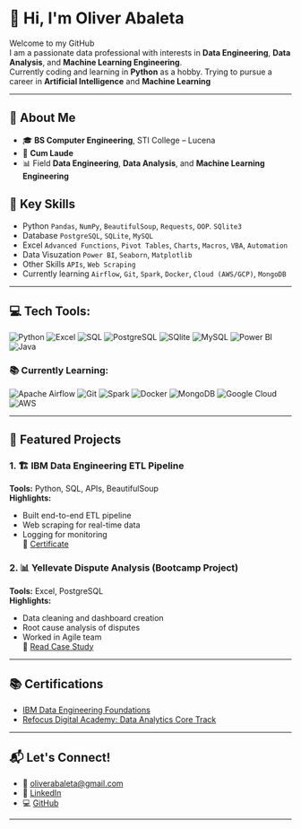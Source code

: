# 👋 Hi, I'm Oliver Abaleta

Welcome to my GitHub\
I am a passionate data professional with interests in **Data Engineering**, **Data Analysis**, and **Machine Learning Engineering**.\
Currently coding and learning in **Python** as a hobby.
Trying to pursue a career in **Artificial Intelligence** and **Machine Learning** 

---

## 💼 About Me

- 🎓 **BS Computer Engineering**, STI College – Lucena  
- 🏅 **Cum Laude**
- 📊 Field **Data Engineering**, **Data Analysis**, and **Machine Learning Engineering**

## 🧠 Key Skills
- Python `Pandas`, `NumPy`, `BeautifulSoup`, `Requests`, `OOP`. `SQlite3` 
- Database `PostgreSQL`, `SQLite`, `MySQL` 
- Excel `Advanced Functions`, `Pivot Tables`, `Charts`, `Macros`, `VBA`, `Automation` 
- Data Visuzation `Power BI`, `Seaborn`, `Matplotlib`
- Other Skills `APIs`, `Web Scraping`
- Currently learning `Airflow`, `Git`, `Spark`, `Docker`, `Cloud (AWS/GCP)`, `MongoDB`

---

## 💻 Tech Tools: 

![Python](https://img.shields.io/badge/-Python-3776AB?style=flat&logo=python&logoColor=white)
![Excel](https://img.shields.io/badge/-Excel-1e6e42?style=flat&logo=sqll&logoColor=white)
![SQL](https://img.shields.io/badge/-SQL-2677c7?style=flat&logo=1&logoColor=white)
![PostgreSQL](https://img.shields.io/badge/-PostgreSQL-4479A1?style=flat&logo=postgresql&logoColor=white)
![SQlite](https://img.shields.io/badge/-sqlite-107fce?style=flat&logo=sqlite&logoColor=white)
![MySQL](https://img.shields.io/badge/-MySQL-136494?style=flat&logo=mysql&logoColor=white)
![Power BI](https://img.shields.io/badge/-Power%20Bi-f0c811?style=flat&logo=powerbi&logoColor=white)
![Java](https://img.shields.io/badge/-Java-f8981c?style=flat&logo=powerbi&logoColor=white)

### 📚 Currently Learning: 

![Apache Airflow](https://img.shields.io/badge/-Airflow-00c7d4?style=flat&logo=apache-airflow&logoColor=white)
![Git](https://img.shields.io/badge/-Git-f05133?style=flat&logo=git&logoColor=white)
![Spark](https://img.shields.io/badge/-Apache%20Spark-e25f21?style=flat&logo=apachespark&logoColor=white)
![Docker](https://img.shields.io/badge/-Docker-1d63ed?style=flat&logo=docker&logoColor=white)
![MongoDB](https://img.shields.io/badge/-MongoDB-47A248?style=flat&logo=mongodb&logoColor=white)
![Google Cloud](https://img.shields.io/badge/-Google%20Cloud-ea4235?style=flat&logo=googlecloud&logoColor=white)
![AWS](https://img.shields.io/badge/-AWS-252f3e?style=flat&logo=amazon-aws&logoColor=white)

---

## 📂 Featured Projects

### 1. 🏗️ IBM Data Engineering ETL Pipeline
**Tools:** Python, SQL, APIs, BeautifulSoup  
**Highlights:**  
- Built end-to-end ETL pipeline  
- Web scraping for real-time data  
- Logging for monitoring  
📎 [Certificate](https://coursera.org/verify/specialization/MWPQA8LXGVEP)

### 2. 📊 Yellevate Dispute Analysis (Bootcamp Project)
**Tools:** Excel, PostgreSQL  
**Highlights:**  
- Data cleaning and dashboard creation  
- Root cause analysis of disputes  
- Worked in Agile team  
📝 [Read Case Study](https://medium.com/@oliverabaleta/yellevate-dispute-analysis-c3c829a100ce)
---

## 📚 Certifications
- [IBM Data Engineering Foundations](https://coursera.org/verify/specialization/MWPQA8LXGVEP)
- [Refocus Digital Academy: Data Analytics Core Track](https://drive.google.com/file/d/1cSy6ZMgQ3K9HatuCevj-_F12oIGFAUdF/view?usp=drive_link)

---
## 📬 Let's Connect!
- 📧 oliverabaleta@gmail.com  
- 🔗 [LinkedIn](https://www.linkedin.com/in/oliver-abaleta/)  
- 💻 [GitHub](https://github.com/oliverabaleta)

---
